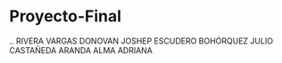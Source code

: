 # Proyecto-Final
..
RIVERA VARGAS DONOVAN JOSHEP 
ESCUDERO BOHÓRQUEZ JULIO
CASTAÑEDA ARANDA ALMA ADRIANA
